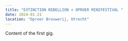 ```yaml
---
title: "EXTINCTION REBELLION × OPROER MINIFESTIVAL "
date: 2024-01-21
location: "Oproer Brouwerij, Utrecht"
---
```


Content of the first gig.
